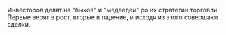 Инвесторов делят на "быков" и "медведей" ро их
стратегии торговли. Первые верят в рост,
вторые в падение, и исходя из этого совершают сделки.